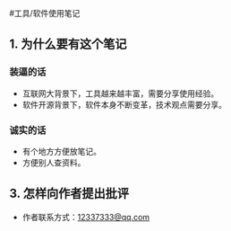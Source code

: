 
#工具/软件使用笔记

## 1. 为什么要有这个笔记

### 装逼的话

+ 互联网大背景下，工具越来越丰富，需要分享使用经验。
+ 软件开源背景下，软件本身不断变革，技术观点需要分享。

### 诚实的话

+ 有个地方方便放笔记。
+ 方便别人查资料。

## 3. 怎样向作者提出批评

+ 作者联系方式：12337333@qq.com
